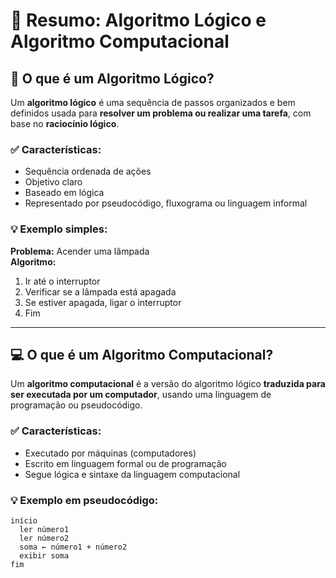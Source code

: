 # 📌 Resumo: Algoritmo Lógico e Algoritmo Computacional

## 🧠 O que é um Algoritmo Lógico?

Um **algoritmo lógico** é uma sequência de passos organizados e bem definidos usada para **resolver um problema ou realizar uma tarefa**, com base no **raciocínio lógico**.

### ✅ Características:
- Sequência ordenada de ações
- Objetivo claro
- Baseado em lógica
- Representado por pseudocódigo, fluxograma ou linguagem informal

### 💡 Exemplo simples:
**Problema:** Acender uma lâmpada  
**Algoritmo:**
1. Ir até o interruptor  
2. Verificar se a lâmpada está apagada  
3. Se estiver apagada, ligar o interruptor  
4. Fim

---

## 💻 O que é um Algoritmo Computacional?

Um **algoritmo computacional** é a versão do algoritmo lógico **traduzida para ser executada por um computador**, usando uma linguagem de programação ou pseudocódigo.

### ✅ Características:
- Executado por máquinas (computadores)
- Escrito em linguagem formal ou de programação
- Segue lógica e sintaxe da linguagem computacional

### 💡 Exemplo em pseudocódigo:
```pseudocódigo
início
  ler número1
  ler número2
  soma ← número1 + número2
  exibir soma
fim
